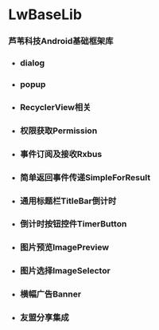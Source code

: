 # LwBaseLib
### 芦苇科技Android基础框架库

- ### dialog

- ### popup

- ### RecyclerView相关

- ### 权限获取Permission

- ### 事件订阅及接收Rxbus

- ### 简单返回事件传递SimpleForResult

- ### 通用标题栏TitleBar倒计时

- ### 倒计时按钮控件TimerButton

- ### 图片预览ImagePreview

- ### 图片选择ImageSelector

- ### 横幅广告Banner

- ### 友盟分享集成